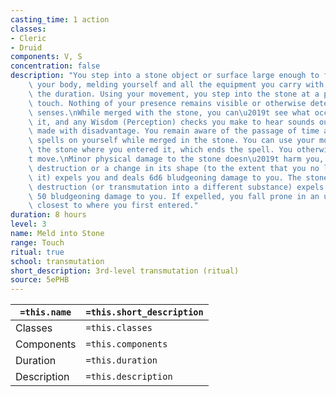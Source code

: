 ```yaml
---
casting_time: 1 action
classes:
- Cleric
- Druid
components: V, S
concentration: false
description: "You step into a stone object or surface large enough to fully contain\
    \ your body, melding yourself and all the equipment you carry with the stone for\
    \ the duration. Using your movement, you step into the stone at a point you can\
    \ touch. Nothing of your presence remains visible or otherwise detectable by nonmagical\
    \ senses.\nWhile merged with the stone, you can\u2019t see what occurs outside\
    \ it, and any Wisdom (Perception) checks you make to hear sounds outside it are\
    \ made with disadvantage. You remain aware of the passage of time and can cast\
    \ spells on yourself while merged in the stone. You can use your movement to leave\
    \ the stone where you entered it, which ends the spell. You otherwise can\u2019\
    t move.\nMinor physical damage to the stone doesn\u2019t harm you, but its partial\
    \ destruction or a change in its shape (to the extent that you no longer fit within\
    \ it) expels you and deals 6d6 bludgeoning damage to you. The stone\u2019s complete\
    \ destruction (or transmutation into a different substance) expels you and deals\
    \ 50 bludgeoning damage to you. If expelled, you fall prone in an unoccupied space\
    \ closest to where you first entered."
duration: 8 hours
level: 3
name: Meld into Stone
range: Touch
ritual: true
school: transmutation
short_description: 3rd-level transmutation (ritual)
source: 5ePHB
---
```


| `=this.name` | `=this.short_description` |
| ------------ | ------------------------- |
| Classes      | `=this.classes`           |
| Components   | `=this.components`        |
| Duration     | `=this.duration`          |
| Description  | `=this.description`       |